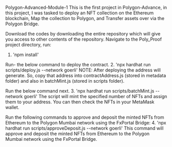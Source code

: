 Polygon-Advanced-Module-1
This is the first project in Polygon-Advance, in this project, I was tasked to deploy an NFT collection on the Ethereum blockchain, Map the collection to Polygon, and Transfer assets over via the Polygon Bridge.


Download the codes by downloading the entire repository which will give you access to other contents of the repository.
Navigate to the Poly_Proof project directory, run:
1. 'npm install'

Run- the below command to deploy the contract.
2. 'npx hardhat run scripts/deploy.js --network goerli'
NOTE:
After deploying the address will generate. So, copy that address into contractAddress.js (stored in metadata folder) and also in batchMint.js (stored in scripts folder).

Run the below command next.
3. 'npx hardhat run scripts/batchMint.js --network goerli'
The script will mint the specified number of NFTs and assign them to your address. You can then check the NFTs in your MetaMask wallet.

Run the following commands to approve and deposit the minted NFTs from Ethereum to the Polygon Mumbai network using the FxPortal Bridge:
4. 'npx hardhat run scripts/approveDeposit.js --network goerli'
This command will approve and deposit the minted NFTs from Ethereum to the Polygon Mumbai network using the FxPortal Bridge.
